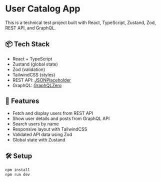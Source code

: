 # User Catalog App

This is a technical test project built with React, TypeScript, Zustand, Zod, REST API, and GraphQL.

## 📦 Tech Stack

- React + TypeScript
- Zustand (global state)
- Zod (validation)
- TailwindCSS (styles)
- REST API: [JSONPlaceholder](https://jsonplaceholder.typicode.com/users)
- GraphQL: [GraphQLZero](https://graphqlzero.almansi.me/)

## 🚀 Features

- Fetch and display users from REST API
- Show user details and posts from GraphQL API
- Search users by name
- Responsive layout with TailwindCSS
- Validated API data using Zod
- Global state with Zustand

## 🛠️ Setup

```bash
npm install
npm run dev
